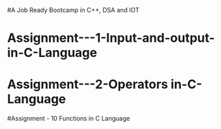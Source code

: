 #A Job Ready Bootcamp in C++, DSA and IOT
# Assignment---1-Input-and-output-in-C-Language
# Assignment---2-Operators in-C-Language
#Assignment - 10 Functions in C Language
